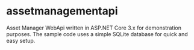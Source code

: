 # assetmanagementapi
Asset Manager WebApi written in ASP.NET Core 3.x for demonstration purposes.  The sample code uses a simple SQLite database for quick and easy setup.
